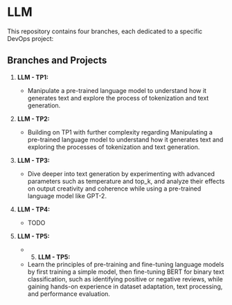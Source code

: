 # LLM

This repository contains four branches, each dedicated to a specific DevOps project:

## Branches and Projects

1. **LLM - TP1:**
    - Manipulate a pre-trained language model to understand how it generates text and explore the process of tokenization and text generation.
   
2. **LLM - TP2:**
    - Building on TP1 with further complexity regarding Manipulating a pre-trained language model to understand how it generates text and exploring the processes of tokenization and text generation.

3. **LLM - TP3:**
    - Dive deeper into text generation by experimenting with advanced parameters such as temperature and top_k, and analyze their effects on output creativity and coherence while using a pre-trained language model like GPT-2.

4. **LLM - TP4:**
    - TODO

5. **LLM - TP5:**
    - 5. **LLM - TP5:**
    - Learn the principles of pre-training and fine-tuning language models by first training a simple model, then fine-tuning BERT for binary text classification, such as identifying positive or negative reviews, while gaining hands-on experience in dataset adaptation, text processing, and performance evaluation.


